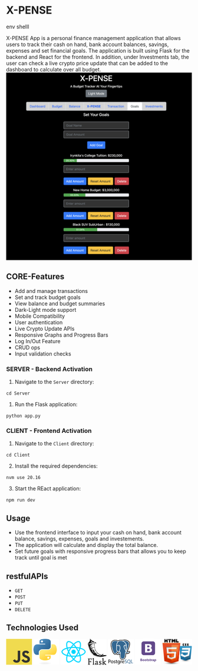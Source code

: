 # X-PENSE
env shelll

X-PENSE App is a personal finance management application that allows users to track their cash on hand, bank account balances, savings, expenses and set financial goals. The application is built using Flask for the backend and React for the frontend. In addition, under Investments tab, the user can check a live crypto price update that can be added to the dashboard to calculate over all budget.
![Alt text](./Client/public/x-pense.png)

## CORE-Features

- Add and manage transactions
- Set and track budget goals
- View balance and budget summaries
- Dark-Light mode support
- Mobile Compatibility
- User authentication
- Live Crypto Update APIs
- Responsive Graphs and Progress Bars
- Log In/Out Feature 
- CRUD ops 
- Input validation checks

### SERVER - Backend Activation
<!-- pipenv install -->
<!-- pipenv shell -->
1. Navigate to the `Server` directory:
```
cd Server
```
1. Run the Flask application: 
```
python app.py
```

### CLIENT - Frontend Activation
1. Navigate to the `Client` directory:
```
cd Client
```
2. Install the required dependencies: 
```
nvm use 20.16
```
3. Start the REact application:
```
npm run dev
```
## Usage

- Use the frontend interface to input your cash on hand, bank account balance, savings, expenses, goals and investements.
- The application will calculate and display the total balance.
- Set future goals with responsive progress bars that allows you to keep track until goal is met


## restfulAPIs
- `GET`
- `POST`
- `PUT`
- `DELETE`

## Technologies Used
<div style='display: inline-block;'>
    <img src="./Client/src/tech_pngs/JS_logo.png" alt="Alt text" width="70"     height="70">
    <img src="./Client/src/tech_pngs/python_logo.png" alt="Alt text" width="70"     height="70">
    <img src="./Client/src/tech_pngs/React.webp" alt="Alt text" width="70"  height="70">
    <img src="./Client/src/tech_pngs/flask_logo.png" alt="Alt text" width="50"  height="70">
    <img src="./Client/src/tech_pngs/psql_logo.webp" alt="Alt text" width="70"  height="70">
    <img src="./Client/src/tech_pngs/Bootstrap_logo.png" alt="Alt text" width="70"  height="70">
    <img src="./Client/src/tech_pngs/html_css_logo.png" alt="Alt text" width="80"   height="70">
</div>
